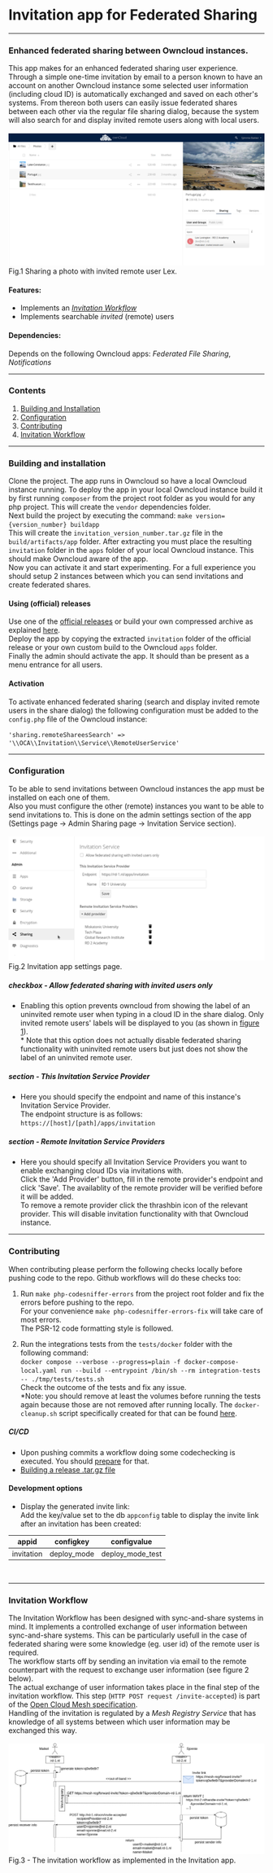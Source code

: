 # Invitation app for Federated Sharing

---
### Enhanced federated sharing between Owncloud instances.
This app makes for an enhanced federated sharing user experience.<br>
Through a simple one-time invitation by email to a person known to have an account on another Owncloud instance some selected user information (including cloud ID) is automatically exchanged and saved on each other's systems. From thereon both users can easily issue federated shares between each other via the regular file sharing dialog, because the system will also search for and display invited remote users along with local users.<br>
<br>
![Invited remote user Lex](img/invited-remote-user-Lex.png "Invited remote user Lex")<br>
Fig.1 Sharing a photo with invited remote user Lex. 
<br>

#### Features:
* Implements an [_Invitation Workflow_](#invitation-workflow)
* Implements searchable _invited_ (remote) users

#### Dependencies:
Depends on the following Owncloud apps: _Federated File Sharing_, _Notifications_

---
### Contents
1. [Building and Installation](#building-and-installation)
2. [Configuration](#configuration)
3. [Contributing](#contributing)
4. [Invitation Workflow](#invitation-workflow)

---
### Building and installation
Clone the project. The app runs in Owncloud so have a local Owncloud instance running. To deploy the app in your local Owncloud instance build it by first running `composer` from the project root folder as you would for any php project. This will create the `vendor` dependencies folder.<br>
Next build the project by executing the command: `make version={version_number} buildapp`<br>
This will create the `invitation_version_number.tar.gz` file in the `build/artifacts/app` folder. After extracting you must place the resulting `invitation` folder in the `apps` folder of your local Owncloud instance. This should make Owncloud aware of the app.<br>
Now you can activate it and start experimenting. For a full experience you should setup 2 instances between which you can send invitations and create federated shares.

#### Using (official) releases
Use one of the [official releases](https://github.com/sara-nl/oc-invitation/releases) or build your own compressed archive as explained [here](release/README.md).<br>
Deploy the app by copying the extracted `invitation` folder of the official release or your own custom build to the Owncloud `apps` folder.<br>
Finally the admin should activate the app. It should than be present as a menu entrance for all users.

#### Activation
To activate enhanced federated sharing (search and display invited remote users in the share dialog) the following configuration must be added to the `config.php` file of the Owncloud instance:
```
'sharing.remoteShareesSearch' => '\\OCA\\Invitation\\Service\\RemoteUserService'
```

---
### Configuration
To be able to send invitations between Owncloud instances the app must be installed on each one of them.<br>
Also you must configure the other (remote) instances you want to be able to send invitations to. This is done on the admin settings section of the app (Settings page -> Admin Sharing page -> Invitation Service section).<br>
<br>
![Invitation app settings page](img/invitation-app-settings-page.png "Invitation app settings page")<br>
Fig.2 Invitation app settings page.<br>

##### checkbox - Allow federated sharing with invited users only
* Enabling this option prevents owncloud from showing the label of an uninvited remote user when typing in a cloud ID in the share dialog. Only invited remote users' labels will be displayed to you (as shown in [figure 1](../#enhanced-federated-sharing-between-owncloud-instances)).<br>
*&nbsp;Note that this option does not actually disable federated sharing functionality with uninvited remote users but just does not show the label of an uninvited remote user.

##### section - This Invitation Service Provider
 * Here you should specify the endpoint and name of this instance's Invitation Service Provider.<br>
 The endpoint structure is as follows: `https://[host]/[path]/apps/invitation`

##### section - Remote Invitation Service Providers
 * Here you should specify all Invitation Service Providers you want to enable exchanging cloud IDs via invitations with.<br>
 Click the 'Add Provider' button, fill in the remote provider's endpoint and click 'Save'. The availablity of the remote provider will be verified before it will be added.<br>
To remove a remote provider click the thrashbin icon of the relevant provider. This will disable invitation functionality with that Owncloud instance.

---
### Contributing
When contributing please perform the following checks locally before pushing code to the repo. Github workflows will do these checks too:
1. Run `make php-codesniffer-errors` from the project root folder and fix the errors before pushing to the repo.<br>
For your convenience `make php-codesniffer-errors-fix` will take care of most errors.<br>
The PSR-12 code formatting style is followed.

2. Run the integrations tests from the `tests/docker` folder with the following command:<br>
`docker compose --verbose --progress=plain -f docker-compose-local.yaml run --build --entrypoint /bin/sh --rm integration-tests -- ./tmp/tests/tests.sh`<br>
Check the outcome of the tests and fix any issue.<br>
*Note: you should remove at least the volumes before running the tests again because those are not removed after running locally. The `docker-cleanup.sh` script specifically created for that can be found [here](https://github.com/sara-nl/oc-invitation/blob/main/tests/docker/docker-cleanup.sh).

##### CI/CD
* Upon pushing commits a workflow doing some codechecking is executed. You should [prepare](#contributing) for that.
* [Building a release .tar.gz file](release/README.md)

#### Development options
* Display the generated invite link:<br>
Add the key/value set to the db `appconfig` table to display the invite link after an invitation has been created:

| appid      | configkey   | configvalue      |
|------------|-------------|------------------|
| invitation | deploy_mode | deploy_mode_test |

<br>

---

### Invitation Workflow
The Invitation Workflow has been designed with sync-and-share systems in mind. It implements a controlled exchange of user information between sync-and-share systems. This can be particularly usefull in the case of federated sharing were some knowledge (eg. user id) of the remote user is required.<br>
The workflow starts off by sending an invitation via email to the remote counterpart with the request to exchange user information (see figure 2 below).<br> The actual exchange of user information takes place in the final step of the invitation workflow. This step (`HTTP POST request /invite-accepted`) is part of the [Open Cloud Mesh specification](https://cs3org.github.io/OCM-API/docs.html?branch=v1.1.0&repo=OCM-API&user=cs3org#/paths/~1invite-accepted/post).<br>
Handling of the invitation is regulated by a _Mesh Registry Service_ that has knowledge of all systems between which user information may be exchanged this way.<br>
<br>
![Invitation Workflow](img/invitation-flow-user-info-exchange.png "Invitation Workflow")<br>
Fig.3 - The invitation workflow as implemented in the Invitation app.
